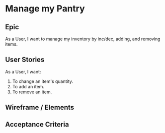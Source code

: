 # Manage my Pantry

## Epic
As a User, I want to manage my inventory by inc/dec, adding, and removing items.

## User Stories
As a User, I want:
1. To change an item's quantity.
1. To add an item.
1. To remove an item.

## Wireframe / Elements

## Acceptance Criteria

